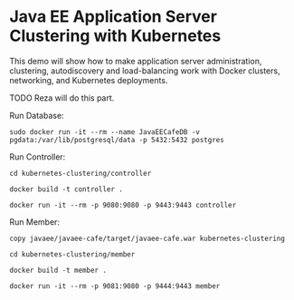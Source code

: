 # Java EE Application Server Clustering with Kubernetes

This demo will show how to make application server administration, clustering, autodiscovery and load-balancing work with Docker clusters, networking, and Kubernetes deployments.

TODO Reza will do this part.

Run Database:

``sudo docker run -it --rm --name JavaEECafeDB -v pgdata:/var/lib/postgresql/data -p 5432:5432 postgres``

Run Controller:

``cd kubernetes-clustering/controller``

``docker build -t controller .``

``docker run -it --rm -p 9080:9080 -p 9443:9443 controller``

Run Member:

``copy javaee/javaee-cafe/target/javaee-cafe.war kubernetes-clustering``

``cd kubernetes-clustering/member``

``docker build -t member .``

``docker run -it --rm -p 9081:9080 -p 9444:9443 member``
